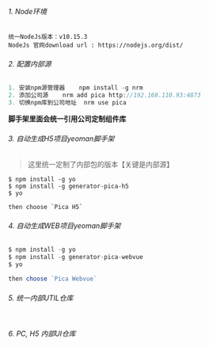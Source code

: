 ###### 1. Node环境

```
统一NodeJs版本：v10.15.3
NodeJs 官网download url : https://nodejs.org/dist/
```



###### 2. 配置内部源

```javascript
1. 安装npm源管理器 	npm install -g nrm
2. 添加公司源 	nrm add pica http://192.168.110.93:4873
3. 切换npm库到公司地址	nrm use pica
```



**脚手架里面会统一引用公司定制组件库**

###### 3. 自动生成H5项目yeoman脚手架

> 这里统一定制了内部包的版本【关键是内部源】

```
$ npm install -g yo
$ npm install -g generator-pica-h5
$ yo

then choose `Pica H5`
```



###### 4. 自动生成WEB项目yeoman脚手架

```javascript
$ npm install -g yo
$ npm install -g generator-pica-webvue
$ yo

then choose `Pica Webvue`
```



###### 5. 统一内部UTIL仓库

```javascript

```



###### 6. PC, H5 内部UI仓库

```javascript

```

